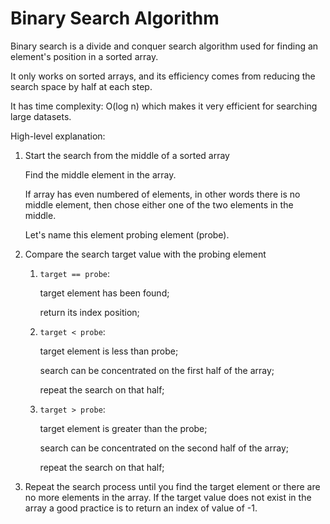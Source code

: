 # Binary Search Algorithm

Binary search is a divide and conquer search algorithm used for finding an element's position in a sorted array.

It only works on sorted arrays, and its efficiency comes from reducing the search space by half at each step.

It has time complexity: O(log n) which makes it very efficient for searching large datasets.

High-level explanation:

1. Start the search from the middle of a sorted array

   Find the middle element in the array.

   If array has even numbered of elements, in other words there is no middle element, then chose either one of the two
   elements in the middle.

   Let's name this element probing element (probe).

2. Compare the search target value with the probing element

   1. `target == probe`:

      target element has been found;

      return its index position;

   2. `target < probe`:

      target element is less than probe;

      search can be concentrated on the first half of the array;

      repeat the search on that half;

   3. `target > probe`:

      target element is greater than the probe;

      search can be concentrated on the second half of the array;

      repeat the search on that half;

3. Repeat the search process until you find the target element or there are no more elements in the array. If the target value does not exist in the array a good practice is to return an index of value of -1.

